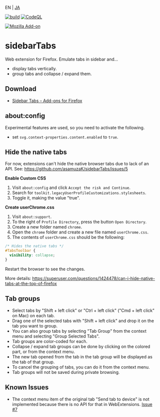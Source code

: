 EN | [JA](./README.ja.md)

[![build](https://github.com/asamuzaK/sidebarTabs/workflows/build/badge.svg)](https://github.com/asamuzaK/sidebarTabs/actions?query=workflow%3Abuild)
[![CodeQL](https://github.com/asamuzaK/sidebarTabs/workflows/CodeQL/badge.svg)](https://github.com/asamuzaK/sidebarTabs/actions?query=workflow%3ACodeQL)
<!--
[![devDependency Status](https://david-dm.org/asamuzaK/sidebarTabs/dev-status.svg)](https://david-dm.org/asamuzaK/sidebarTabs?type=dev)
-->
[![Mozilla Add-on](https://img.shields.io/amo/v/sidebarTabs@asamuzak.jp.svg)](https://addons.mozilla.org/firefox/addon/sidebartabs/)

# sidebarTabs

Web extension for Firefox.
Emulate tabs in sidebar and...
* display tabs vertically.
* group tabs and collapse / expand them.

## Download

* [Sidebar Tabs – Add-ons for Firefox](https://addons.mozilla.org/firefox/addon/sidebartabs/ "Sidebar Tabs – Add-ons for Firefox")

## about:config

Experimental features are used, so you need to activate the following.

* set `svg.context-properties.content.enabled` to `true`.

## Hide the native tabs
For now, extensions can't hide the native browser tabs due to lack of an API. See: https://github.com/asamuzaK/sidebarTabs/issues/5

**Enable Custom CSS**

1. Visit `about:config` and click `Accept the risk and Continue`.
2. Search for `toolkit.legacyUserProfileCustomizations.stylesheets`.
3. Toggle it, making the value "true".

**Create userChrome.css**

1. Visit `about:support`.
2. To the right of `Profile Directory`, press the button `Open Directory`.
3. Create a new folder named `chrome`.
4. Open the `chrome` folder and create a new file named `userChrome.css`.
5. The contents of `userChrome.css` should be the following:

```css
/* Hides the native tabs */
#TabsToolbar {
  visibility: collapse;
}
```

Restart the browser to see the changes.

More details: https://superuser.com/questions/1424478/can-i-hide-native-tabs-at-the-top-of-firefox

## Tab groups

* Select tabs by "Shift + left click" or "Ctrl + left click" ("Cmd + left click" on Mac) on each tab.
* Drag one of the selected tabs with "Shift + left click" and drop it on the tab you want to group.
* You can also group tabs by selecting "Tab Group" from the context menu and selecting "Group Selected Tabs".
* Tab groups are color-coded for each.
* Collapse / expand tab groups can be done by clicking on the colored part, or from the context menu.
* The new tab opened from the tab in the tab group will be displayed as the tab of that group.
* To cancel the grouping of tabs, you can do it from the context menu.
* Tab groups will not be saved during private browsing.

## Known Issues

* The context menu item of the original tab "Send tab to device" is not implemented because there is no API for that in WebExtensions.
  [Issue #7](https://github.com/asamuzaK/sidebarTabs/issues/7 "Add \"Send tab to device\" functionalty · Issue #7 · asamuzaK/sidebarTabs")

